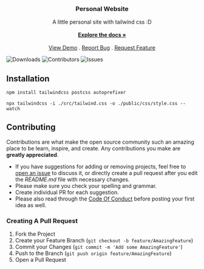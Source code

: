 <br/>
<p align="center">
  <h3 align="center">Personal Website</h3>

  <p align="center">
    A little personal site with tailwind css :D
    <br/>
    <br/>
    <a href="https://github.com/TohidEq/personal_website"><strong>Explore the docs »</strong></a>
    <br/>
    <br/>
    <a href="https://github.com/TohidEq/personal_website">View Demo</a>
    .
    <a href="https://github.com/TohidEq/personal_website/issues">Report Bug</a>
    .
    <a href="https://github.com/TohidEq/personal_website/issues">Request Feature</a>
  </p>
</p>

![Downloads](https://img.shields.io/github/downloads/TohidEq/personal_website/total) ![Contributors](https://img.shields.io/github/contributors/TohidEq/personal_website?color=dark-green) ![Issues](https://img.shields.io/github/issues/TohidEq/personal_website) 




## Installation

```bash
npm install tailwindcss postcss autoprefixer
```

```terminal
npx tailwindcss -i ./src/tailwind.css -o ./public/css/style.css --watch
```

## Contributing

Contributions are what make the open source community such an amazing place to be learn, inspire, and create. Any contributions you make are **greatly appreciated**.
* If you have suggestions for adding or removing projects, feel free to [open an issue](https://github.com/TohidEq/personal_website/issues/new) to discuss it, or directly create a pull request after you edit the *README.md* file with necessary changes.
* Please make sure you check your spelling and grammar.
* Create individual PR for each suggestion.
* Please also read through the [Code Of Conduct](https://github.com/TohidEq/personal_website/blob/main/CODE_OF_CONDUCT.md) before posting your first idea as well.

### Creating A Pull Request

1. Fork the Project
2. Create your Feature Branch (`git checkout -b feature/AmazingFeature`)
3. Commit your Changes (`git commit -m 'Add some AmazingFeature'`)
4. Push to the Branch (`git push origin feature/AmazingFeature`)
5. Open a Pull Request

